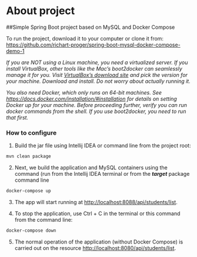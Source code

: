 # About project

##Simple Spring Boot project based on MySQL and Docker Compose

To run the project, download it to your computer or clone it from:
<https://github.com/richart-proger/spring-boot-mysql-docker-compose-demo-1>

*If you are NOT using a Linux machine, you need a virtualized server. If you install VirtualBox, other tools like the Mac’s boot2docker can seamlessly manage it for you. Visit <a href="https://www.virtualbox.org/wiki/Downloads">VirtualBox’s download site</a> and pick the version for your machine. Download and install. Do not worry about actually running it.*

*You also need Docker, which only runs on 64-bit machines. See https://docs.docker.com/installation/#installation for details on setting Docker up for your machine. Before proceeding further, verify you can run docker commands from the shell. If you use boot2docker, you need to run that first.*

### How to configure

1. Build the jar file using Intellij IDEA or command line from the project root:
```bash
mvn clean package
```

2. Next, we build the application and MySQL containers using the command (run from the Intellij IDEA terminal or from the ***target*** package command line
```bash
docker-compose up
```
3. The app will start running at <http://localhost:8088/api/students/list>.

4. To stop the application, use Ctrl + C in the terminal or this command from the command line:
```bash
docker-compose down
```

5. The normal operation of the application (without Docker Compose) is carried out on the resource <http://localhost:8080/api/students/list>.

